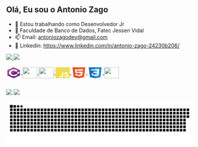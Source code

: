 ## Olá, Eu sou o Antonio Zago


- 🔭 Estou trabalhando como Desenvolvedor Jr
- 🌱 Faculdade de Banco de Dados, Fatec Jessen Vidal
- 📫 Email: antoniozagodev@gmail.com
- 👔 Linkedin: https://www.linkedin.com/in/antonio-zago-24230b206/

<div>
  <a href="https://github.com/Antonio-Zago">
  <img height="180em" src="https://github-readme-stats.vercel.app/api?username=Antonio-Zago&show_icons=true&theme=dark&include_all_commits=true&count_private=true"/>
  <img height="180em" src="https://github-readme-stats.vercel.app/api/top-langs/?username=Antonio-Zago&layout=compact&langs_count=7&theme=dark"/>
</div>


<div style="display: inline_block"><br>  
  <img align="center"  height="30" width="40" src="https://raw.githubusercontent.com/devicons/devicon/master/icons/csharp/csharp-original.svg">   
  <img align="center"  height="30" width="40" src="https://cdn.jsdelivr.net/gh/devicons/devicon/icons/java/java-original.svg">
  <img align="center"  height="30" width="40" src="https://cdn.jsdelivr.net/gh/devicons/devicon/icons/spring/spring-original-wordmark.svg">  
  <img align="center"  height="30" width="40" src="https://raw.githubusercontent.com/devicons/devicon/master/icons/javascript/javascript-plain.svg">
  <img align="center"  height="30" width="40" src="https://raw.githubusercontent.com/devicons/devicon/master/icons/html5/html5-original.svg">
  <img align="center"  height="30" width="40" src="https://raw.githubusercontent.com/devicons/devicon/master/icons/css3/css3-original.svg">
  <img align="center"  height="30" width="40" src="https://cdn.jsdelivr.net/gh/devicons/devicon/icons/python/python-original.svg" />
</div>

##
  
<div>
  <a href="https://www.linkedin.com/in/antonio-zago-24230b206/" target="_blank"><img src="https://img.shields.io/badge/-LinkedIn-%230077B5?style=for-the-badge&logo=linkedin&logoColor=white" target="_blank"></a>   
  <a href = "mailto:antoniozagodev@gmail.com"><img src="https://img.shields.io/badge/-Gmail-%23333?style=for-the-badge&logo=gmail&logoColor=white" target="_blank"></a>
</div>
  
![Snake animation](https://github.com/Antonio-Zago/Antonio-Zago/blob/output/github-contribution-grid-snake.svg)
